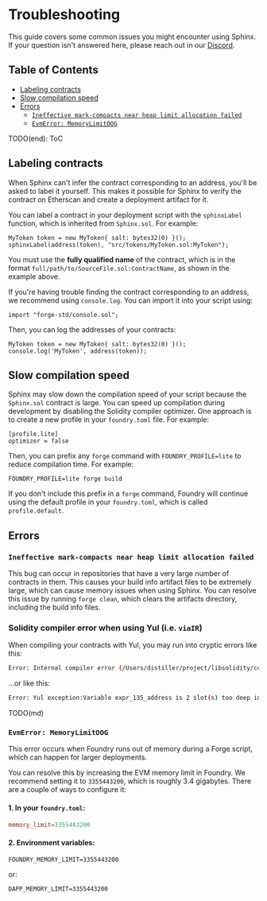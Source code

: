 # Troubleshooting

This guide covers some common issues you might encounter using Sphinx. If your question isn't answered here, please reach out in our [Discord](https://discord.gg/7Gc3DK33Np).

## Table of Contents

- [Labeling contracts](#labeling-contracts)
- [Slow compilation speed](#slow-compilation-speed)
- [Errors](#errors)
  - [`Ineffective mark-compacts near heap limit allocation failed`](#ineffective-mark-compacts-near-heap-limit-allocation-failed)
  - [`EvmError: MemoryLimitOOG`](#evmerror-memorylimitoog)

TODO(end): ToC

## Labeling contracts

When Sphinx can't infer the contract corresponding to an address, you'll be asked to label it yourself. This makes it possible for Sphinx to verify the contract on Etherscan and create a deployment artifact for it.

You can label a contract in your deployment script with the `sphinxLabel` function, which is inherited from `Sphinx.sol`. For example:

```sol
MyToken token = new MyToken{ salt: bytes32(0) }();
sphinxLabel(address(token), "src/tokens/MyToken.sol:MyToken");
```

You must use the **fully qualified name** of the contract, which is in the format `full/path/to/SourceFile.sol:ContractName`, as shown in the example above.

If you're having trouble finding the contract corresponding to an address, we recommend using `console.log`. You can import it into your script using:

```
import "forge-std/console.sol";
```

Then, you can log the addresses of your contracts:

```
MyToken token = new MyToken{ salt: bytes32(0) }();
console.log('MyToken', address(token));
```

## Slow compilation speed

Sphinx may slow down the compilation speed of your script because the `Sphinx.sol` contract is large. You can speed up compilation during development by disabling the Solidity compiler optimizer. One approach is to create a new profile in your `foundry.toml` file. For example:

```
[profile.lite]
optimizer = false
```

Then, you can prefix any `forge` command with `FOUNDRY_PROFILE=lite` to reduce compilation time. For example:

```
FOUNDRY_PROFILE=lite forge build
```

If you don't include this prefix in a `forge` command, Foundry will continue using the default profile in your `foundry.toml`, which is called `profile.default`.

## Errors

### `Ineffective mark-compacts near heap limit allocation failed`
This bug can occur in repositories that have a very large number of contracts in them. This causes your build info artifact files to be extremely large, which can cause memory issues when using Sphinx. You can resolve this issue by running `forge clean`, which clears the artifacts directory, including the build info files.

### Solidity compiler error when using Yul (i.e. `viaIR`)

When compiling your contracts with Yul, you may run into cryptic errors like this:

```sh
Error: Internal compiler error (/Users/distiller/project/libsolidity/codegen/...)
```

...or like this:

```sh
Error: Yul exception:Variable expr_135_address is 2 slot(s) too deep inside the stack.
```

TODO(md)

### `EvmError: MemoryLimitOOG`

This error occurs when Foundry runs out of memory during a Forge script, which can happen for larger deployments.

You can resolve this by increasing the EVM memory limit in Foundry. We recommend setting it to `3355443200`, which is roughly 3.4 gigabytes. There are a couple of ways to configure it:

#### 1. In your `foundry.toml`:

```toml
memory_limit=3355443200
```

#### 2. Environment variables:

```env
FOUNDRY_MEMORY_LIMIT=3355443200
```

or:

```env
DAPP_MEMORY_LIMIT=3355443200
```
